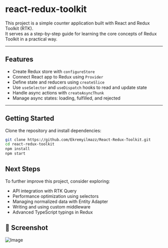 # react-redux-toolkit

This project is a simple counter application built with React and Redux Toolkit (RTK).  
It serves as a step-by-step guide for learning the core concepts of Redux Toolkit in a practical way.

---

## Features

- Create Redux store with `configureStore`  
- Connect React app to Redux using `Provider`  
- Define state and reducers using `createSlice`  
- Use `useSelector` and `useDispatch` hooks to read and update state  
- Handle async actions with `createAsyncThunk`  
- Manage async states: loading, fulfilled, and rejected

---

## Getting Started

Clone the repository and install dependencies:

```bash
git clone https://github.com/Ekremyilmazz/React-Redux-Toolkit.git
cd react-redux-toolkit
npm install
npm start
```
## Next Steps
To further improve this project, consider exploring:

- API integration with RTK Query
- Performance optimization using selectors
- Managing normalized data with Entity Adapter
- Writing and using custom middleware
- Advanced TypeScript typings in Redux

## 📸 Screenshot
![Image](https://github.com/user-attachments/assets/d0c4d963-ed17-4245-9196-770ed23a4473)


